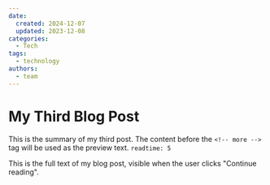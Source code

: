 ```yaml
---
date: 
  created: 2024-12-07
  updated: 2023-12-08
categories:
  - Tech
tags:
  - technology
authors:
  - team
---
```


# My Third Blog Post

This is the summary of my third post. The content before the `<!-- more -->` tag will be used as the preview text. `readtime: 5`

<!-- more -->

This is the full text of my blog post, visible when the user clicks "Continue reading".